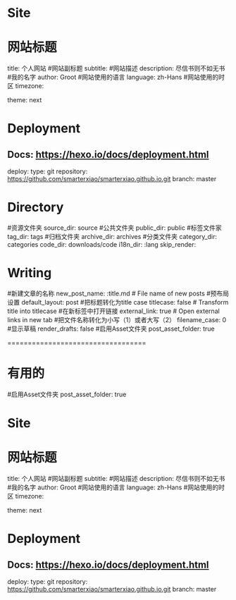 # Site
# 网站标题
title: 个人网站
#网站副标题
subtitle:
#网站描述
description: 尽信书则不如无书
#我的名字
author: Groot
#网站使用的语言
language: zh-Hans
#网站使用的时区
timezone:


theme: next

# Deployment
## Docs: https://hexo.io/docs/deployment.html
deploy:
  type: git
  repository: https://github.com/smarterxiao/smarterxiao.github.io.git
  branch: master

  # Directory
  #资源文件夹
  source_dir: source
  #公共文件夹
  public_dir: public
  #标签文件家
  tag_dir: tags
  #归档文件夹
  archive_dir: archives
  #分类文件夹
  category_dir: categories
  code_dir: downloads/code
  i18n_dir: :lang
  skip_render:

  # Writing
  #新建文章的名称
  new_post_name: :title.md # File name of new posts
  #预布局设置
  default_layout: post
  #把标题转化为title case
  titlecase: false # Transform title into titlecase
  #在新标签中打开链接
  external_link: true # Open external links in new tab
  #把文件名称转化为小写（1）或者大写（2）
  filename_case: 0
  #显示草稿
  render_drafts: false
  #启用Asset文件夹
  post_asset_folder: true


  ==================================
# 有用的
#启用Asset文件夹
post_asset_folder: true

# Site
# 网站标题
title: 个人网站
#网站副标题
subtitle:
#网站描述
description: 尽信书则不如无书
#我的名字
author: Groot
#网站使用的语言
language: zh-Hans
#网站使用的时区
timezone:


theme: next

# Deployment
## Docs: https://hexo.io/docs/deployment.html
deploy:
  type: git
  repository: https://github.com/smarterxiao/smarterxiao.github.io.git
  branch: master
